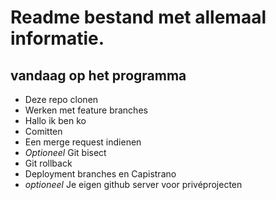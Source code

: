 # Readme bestand met allemaal informatie.
## vandaag op het programma

- Deze repo clonen
- Werken met feature branches
- Hallo ik ben ko
- Comitten
- Een merge request indienen
- *Optioneel* Git bisect
- Git rollback
- Deployment branches en Capistrano
- *optioneel* Je eigen github server voor privéprojecten
